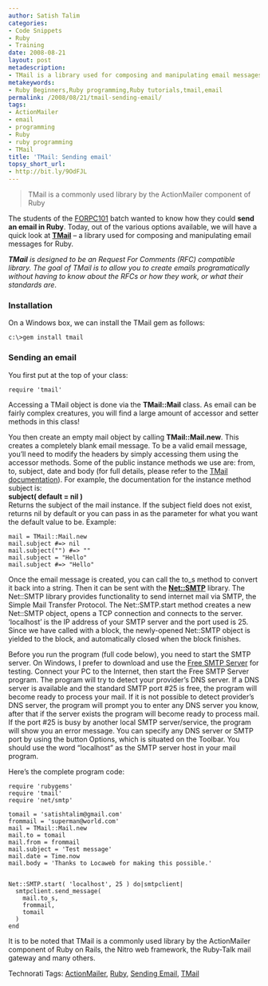 ```yaml
---
author: Satish Talim
categories:
- Code Snippets
- Ruby
- Training
date: 2008-08-21
layout: post
metadescription:
- TMail is a library used for composing and manipulating email messages for Ruby.
metakeywords:
- Ruby Beginners,Ruby programming,Ruby tutorials,tmail,email
permalink: /2008/08/21/tmail-sending-email/
tags:
- ActionMailer
- email
- programming
- Ruby
- ruby programming
- TMail
title: 'TMail: Sending email'
topsy_short_url:
- http://bit.ly/9OdFJL
---
```


<div>
  <blockquote class="right">
    <p>
      TMail is a commonly used library by the ActionMailer component of Ruby
    </p>
  </blockquote>
  
  <p>
    <span class="drop_cap">T</span>he students of the <a href="http://rubylearning.org/class/">FORPC101</a> batch wanted to know how they could <strong>send an email in Ruby</strong>. Today, out of the various options available, we will have a quick look at <strong><a href="http://tmail.rubyforge.org/index.html">TMail</a></strong> &#8211; a library used for composing and manipulating email messages for Ruby.
  </p>
  
  <p class="note">
    <em><strong>TMail</strong> is designed to be an Request For Comments (RFC) compatible library. The goal of TMail is to allow you to create emails programatically without having to know about the RFCs or how they work, or what their standards are</em>.
  </p>
  
  <h3>
    Installation
  </h3>
  
  <p>
    On a Windows box, we can install the TMail gem as follows:
  </p>
  
  <pre><code>c:\>gem install tmail</code></pre>
  
  <h3>
    Sending an email
  </h3>
  
  <p>
    You first put at the top of your class:
  </p>
  
  <pre><code>require 'tmail'</code></pre>
  
  <p>
    Accessing a TMail object is done via the <strong>TMail::Mail</strong> class. As email can be fairly complex creatures, you will find a large amount of accessor and setter methods in this class!
  </p>
  
  <p>
    You then create an empty mail object by calling <strong>TMail::Mail.new</strong>. This creates a completely blank email message. To be a valid email message, you&#8217;ll need to modify the headers by simply accessing them using the accessor methods. Some of the public instance methods we use are: from, to, subject, date and body (for full details, please refer to the <a href="http://tmail.rubyforge.org/rdoc/index.html">TMail documentation</a>). For example, the documentation for the instance method subject is:<br /><strong>subject( default = nil )</strong><br />Returns the subject of the mail instance. If the subject field does not exist, returns nil by default or you can pass in as the parameter for what you want the default value to be. Example:
  </p>
  
  <pre><code>mail = TMail::Mail.new
mail.subject #=> nil
mail.subject("") #=> ""
mail.subject = "Hello"
mail.subject #=> "Hello"</code></pre>
  
  <p>
    Once the email message is created, you can call the to_s method to convert it back into a string. Then it can be sent with the <strong><a href="http://www.ruby-doc.org/stdlib/libdoc/net/smtp/rdoc/index.html">Net::SMTP</a></strong> library. The Net::SMTP library provides functionality to send internet mail via SMTP, the Simple Mail Transfer Protocol. The Net::SMTP.start method creates a new Net::SMTP object, opens a TCP connection and connects to the server. &#8216;localhost&#8217; is the IP address of your SMTP server and the port used is 25. Since we have called with a block, the newly-opened Net::SMTP object is yielded to the block, and automatically closed when the block finishes.
  </p>
  
  <p>
    Before you run the program (full code below), you need to start the SMTP server. On Windows, I prefer to download and use the <a href="http://www.softstack.com/freesmtp.html">Free SMTP Server</a> for testing. Connect your PC to the Internet, then start the Free SMTP Server program. The program will try to detect your provider&#8217;s DNS server. If a DNS server is available and the standard SMTP port #25 is free, the program will become ready to process your mail. If it is not possible to detect provider&#8217;s DNS server, the program will prompt you to enter any DNS server you know, after that if the server exists the program will become ready to process mail. If the port #25 is busy by another local SMTP server/service, the program will show you an error message. You can specify any DNS server or SMTP port by using the button Options, which is situated on the Toolbar. You should use the word &#8220;localhost&#8221; as the SMTP server host in your mail program.
  </p>
  
  <p>
    Here&#8217;s the complete program code:
  </p>
  
  <pre><code>require 'rubygems'
require 'tmail'
require 'net/smtp'

tomail = 'satishtalim@gmail.com'
frommail = 'superman@world.com'
mail = TMail::Mail.new
mail.to = tomail
mail.from = frommail
mail.subject = 'Test message'
mail.date = Time.now
mail.body = 'Thanks to Locaweb for making this possible.'


Net::SMTP.start( 'localhost', 25 ) do|smtpclient|
  smtpclient.send_message(
    mail.to_s,
    frommail,
    tomail
  )
end</code></pre>
  
  <p>
    It is to be noted that TMail is a commonly used library by the ActionMailer component of Ruby on Rails, the Nitro web framework, the Ruby-Talk mail gateway and many others.
  </p>
</div>

Technorati Tags: <a href="http://technorati.com/tag/ActionMailer" rel="tag">ActionMailer</a>, <a href="http://technorati.com/tag/Ruby" rel="tag">Ruby</a>, <a href="http://technorati.com/tag/Sending+Email" rel="tag">Sending Email</a>, <a href="http://technorati.com/tag/TMail" rel="tag">TMail</a>

